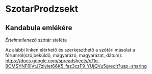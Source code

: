 # SzotarProdzsekt

## Kandabula emlékére

*Értelmetlenező* szótár staféta

Az alábbi linken elérhető és szerkeszthető a szótári másolat a fórumról(szó,beküldő, magyarázó, magyarázat, dátum):
https://docs.google.com/spreadsheets/d/1q-8OMSYNF6lVtJ7zlyiet66K5_faz3czF9_YUjQVu5g/edit?usp=sharing
